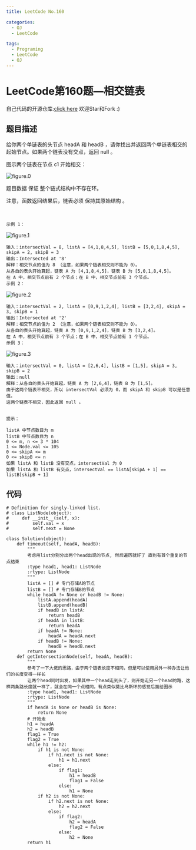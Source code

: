 ```yaml
---
title: LeetCode No.160

categories:
  - OJ
  - LeetCode

tags:
  - Programing
  - LeetCode
  - OJ
---
```



# LeetCode第160题—相交链表

自己代码的开源仓库:[click here](https://github.com/zs670980918/LeetCode_Coding_Record)  欢迎Star和Fork :)

## 题目描述
给你两个单链表的头节点 headA 和 headB ，请你找出并返回两个单链表相交的起始节点。如果两个链表没有交点，返回 null 。

图示两个链表在节点 c1 开始相交：

![figure.0](https://assets.leetcode-cn.com/aliyun-lc-upload/uploads/2018/12/14/160_statement.png)

题目数据 保证 整个链式结构中不存在环。

注意，函数返回结果后，链表必须 保持其原始结构 。

 
```
示例 1：
```

![figure.1](https://assets.leetcode-cn.com/aliyun-lc-upload/uploads/2018/12/14/160_example_1.png)

```
输入：intersectVal = 8, listA = [4,1,8,4,5], listB = [5,0,1,8,4,5], skipA = 2, skipB = 3
输出：Intersected at '8'
解释：相交节点的值为 8 （注意，如果两个链表相交则不能为 0）。
从各自的表头开始算起，链表 A 为 [4,1,8,4,5]，链表 B 为 [5,0,1,8,4,5]。
在 A 中，相交节点前有 2 个节点；在 B 中，相交节点前有 3 个节点。
示例 2：
```
![figure.2](https://assets.leetcode-cn.com/aliyun-lc-upload/uploads/2018/12/14/160_example_2.png)
```
输入：intersectVal = 2, listA = [0,9,1,2,4], listB = [3,2,4], skipA = 3, skipB = 1
输出：Intersected at '2'
解释：相交节点的值为 2 （注意，如果两个链表相交则不能为 0）。
从各自的表头开始算起，链表 A 为 [0,9,1,2,4]，链表 B 为 [3,2,4]。
在 A 中，相交节点前有 3 个节点；在 B 中，相交节点前有 1 个节点。
示例 3：
```
![figure.3](https://assets.leetcode-cn.com/aliyun-lc-upload/uploads/2018/12/14/160_example_3.png)
```
输入：intersectVal = 0, listA = [2,6,4], listB = [1,5], skipA = 3, skipB = 2
输出：null
解释：从各自的表头开始算起，链表 A 为 [2,6,4]，链表 B 为 [1,5]。
由于这两个链表不相交，所以 intersectVal 必须为 0，而 skipA 和 skipB 可以是任意值。
这两个链表不相交，因此返回 null 。
 

提示：

listA 中节点数目为 m
listB 中节点数目为 n
0 <= m, n <= 3 * 104
1 <= Node.val <= 105
0 <= skipA <= m
0 <= skipB <= n
如果 listA 和 listB 没有交点，intersectVal 为 0
如果 listA 和 listB 有交点，intersectVal == listA[skipA + 1] == listB[skipB + 1]

```

## 代码
```
# Definition for singly-linked list.
# class ListNode(object):
#     def __init__(self, x):
#         self.val = x
#         self.next = None

class Solution(object):
    def timeout(self, headA, headB):
        """
        考虑用list分别分出两个head出现的节点, 然后遍历就好了 直到有首个重复的节点结束
        :type head1, head1: ListNode
        :rtype: ListNode
        """
        listA = [] # 专门存储A的节点
        listB = [] # 专门存储B的节点
        while headA != None or headB != None:
            listA.append(headA)
            listB.append(headB)
            if headB in listA:
                return headB
            if headA in listB:
                return headA
            if headA != None:
                headA = headA.next
            if headB != None:
                headB = headB.next
        return None
    def getIntersectionNode(self, headA, headB):
        """
        参考了一下大佬的思路，由于两个链表长度不相同，但是可以使用另外一种办法让他们的长度变得一样长
        让两个head同时出发，如果其中一个head走到头了，则开始走另一个head的路，这样两条路长度就一样了，就会在同一个点相同，有点类似莫比乌斯环的感觉后面给图示
        :type head1, head1: ListNode
        :rtype: ListNode
        """
        if headA is None or headB is None:
            return None
        # 开始走
        h1 = headA
        h2 = headB
        flag1 = True
        flag2 = True
        while h1 != h2:
            if h1 is not None:
                if h1.next is not None:
                    h1 = h1.next
                else:
                    if flag1:
                        h1 = headB
                        flag1 = False
                    else:
                        h1 = None
            if h2 is not None:
                if h2.next is not None:
                    h2 = h2.next
                else:
                    if flag2:
                        h2 = headA
                        flag2 = False
                    else:
                        h2 = None
        return h1

```